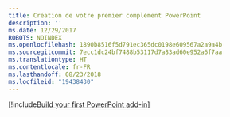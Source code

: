```yaml
---
title: Création de votre premier complément PowerPoint
description: ''
ms.date: 12/29/2017
ROBOTS: NOINDEX
ms.openlocfilehash: 1890b8516f5d791ec365dc0198e609567a2a9a4b
ms.sourcegitcommit: 7ecc1dc24bf7488b53117d7a83ad60e952a6f7aa
ms.translationtype: HT
ms.contentlocale: fr-FR
ms.lasthandoff: 08/23/2018
ms.locfileid: "19438430"
---
```

[!include[Build your first PowerPoint add-in](../includes/file-get-started-powerpoint.md)]